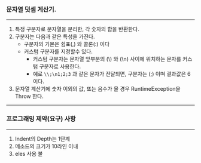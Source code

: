 ### 문자열 덧셈 계산기.

---
1. 특정 구분자로 문자열을 분리한, 각 숫자의 합을 반환한다.
2. 구분자는 다음과 같은 특성을 가진다.
    - 구분자의 기본은 쉼표(,) 와 콜론(:) 이다
    - 커스텀 구분자를 지정할수 있다.
        - 커스텀 구분자는 문자열 앞부분의 (\\) 와 (\n) 사이에 위치하는 문자를 커스텀 구분자로 사용한다.
        - 예로 `\\;\n1;2;3` 과 같은 문자가 전달되면, 구분자는 (;) 이며 결과값은 6이다.
3. 문자열 계산기에 숫자 이외의 값, 또는 음수가 올 경우 RuntimeException을 Throw 한다.

---
### 프로그래밍 제약(요구) 사항

---

1. Indent의 Depth는 1단계
2. 메소드의 크기가 10라인 이내
3. eles 사용 불